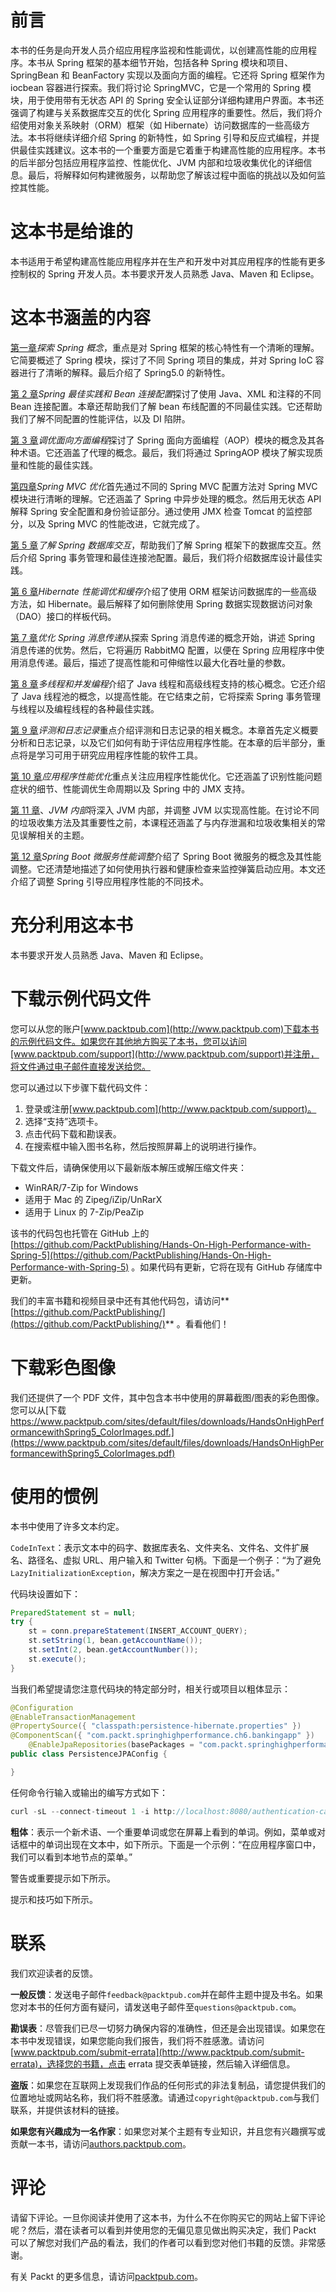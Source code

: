 # 前言

本书的任务是向开发人员介绍应用程序监视和性能调优，以创建高性能的应用程序。本书从 Spring 框架的基本细节开始，包括各种 Spring 模块和项目、SpringBean 和 BeanFactory 实现以及面向方面的编程。它还将 Spring 框架作为 iocbean 容器进行探索。我们将讨论 SpringMVC，它是一个常用的 Spring 模块，用于使用带有无状态 API 的 Spring 安全认证部分详细构建用户界面。本书还强调了构建与关系数据库交互的优化 Spring 应用程序的重要性。然后，我们将介绍使用对象关系映射（ORM）框架（如 Hibernate）访问数据库的一些高级方法。本书将继续详细介绍 Spring 的新特性，如 Spring 引导和反应式编程，并提供最佳实践建议。这本书的一个重要方面是它着重于构建高性能的应用程序。本书的后半部分包括应用程序监控、性能优化、JVM 内部和垃圾收集优化的详细信息。最后，将解释如何构建微服务，以帮助您了解该过程中面临的挑战以及如何监控其性能。

# 这本书是给谁的

本书适用于希望构建高性能应用程序并在生产和开发中对其应用程序的性能有更多控制权的 Spring 开发人员。本书要求开发人员熟悉 Java、Maven 和 Eclipse。

# 这本书涵盖的内容

[第一章](01.html)*探索 Spring 概念*，重点是对 Spring 框架的核心特性有一个清晰的理解。它简要概述了 Spring 模块，探讨了不同 Spring 项目的集成，并对 Spring IoC 容器进行了清晰的解释。最后介绍了 Spring5.0 的新特性。

[第 2 章](02.html)*Spring 最佳实践和 Bean 连接配置*探讨了使用 Java、XML 和注释的不同 Bean 连接配置。本章还帮助我们了解 bean 布线配置的不同最佳实践。它还帮助我们了解不同配置的性能评估，以及 DI 陷阱。

[第 3 章](03.html)*调优面向方面编程*探讨了 Spring 面向方面编程（AOP）模块的概念及其各种术语。它还涵盖了代理的概念。最后，我们将通过 SpringAOP 模块了解实现质量和性能的最佳实践。

[第四章](04.html)*Spring MVC 优化*首先通过不同的 Spring MVC 配置方法对 Spring MVC 模块进行清晰的理解。它还涵盖了 Spring 中异步处理的概念。然后用无状态 API 解释 Spring 安全配置和身份验证部分。通过使用 JMX 检查 Tomcat 的监控部分，以及 Spring MVC 的性能改进，它就完成了。

[第 5 章](05.html)*了解 Spring 数据库交互*，帮助我们了解 Spring 框架下的数据库交互。然后介绍 Spring 事务管理和最佳连接池配置。最后，我们将介绍数据库设计最佳实践。

[第 6 章](06.html)*Hibernate 性能调优和缓存*介绍了使用 ORM 框架访问数据库的一些高级方法，如 Hibernate。最后解释了如何删除使用 Spring 数据实现数据访问对象（DAO）接口的样板代码。

[第 7 章](07.html)*优化 Spring 消息传递*从探索 Spring 消息传递的概念开始，讲述 Spring 消息传递的优势。然后，它将遍历 RabbitMQ 配置，以便在 Spring 应用程序中使用消息传递。最后，描述了提高性能和可伸缩性以最大化吞吐量的参数。

[第 8 章](08.html)*多线程和并发编程*介绍了 Java 线程和高级线程支持的核心概念。它还介绍了 Java 线程池的概念，以提高性能。在它结束之前，它将探索 Spring 事务管理与线程以及编程线程的各种最佳实践。

[第 9 章](09.html)*评测和日志记录*重点介绍评测和日志记录的相关概念。本章首先定义概要分析和日志记录，以及它们如何有助于评估应用程序性能。在本章的后半部分，重点将是学习可用于研究应用程序性能的软件工具。

[第 10 章](10.html)*应用程序性能优化*重点关注应用程序性能优化。它还涵盖了识别性能问题症状的细节、性能调优生命周期以及 Spring 中的 JMX 支持。

[第 11 章](11.html)、*JVM 内部*将深入 JVM 内部，并调整 JVM 以实现高性能。在讨论不同的垃圾收集方法及其重要性之前，本课程还涵盖了与内存泄漏和垃圾收集相关的常见误解相关的主题。

[第 12 章](12.html)*Spring Boot 微服务性能调整*介绍了 Spring Boot 微服务的概念及其性能调整。它还清楚地描述了如何使用执行器和健康检查来监控弹簧启动应用。本文还介绍了调整 Spring 引导应用程序性能的不同技术。

# 充分利用这本书

本书要求开发人员熟悉 Java、Maven 和 Eclipse。

# 下载示例代码文件

您可以从您的账户[www.packtpub.com](http://www.packtpub.com)下载本书的示例代码文件。如果您在其他地方购买了本书，您可以访问[www.packtpub.com/support](http://www.packtpub.com/support)并注册，将文件通过电子邮件直接发送给您。

您可以通过以下步骤下载代码文件：

1.  登录或注册[www.packtpub.com](http://www.packtpub.com/support)。
2.  选择“支持”选项卡。
3.  点击代码下载和勘误表。
4.  在搜索框中输入图书名称，然后按照屏幕上的说明进行操作。

下载文件后，请确保使用以下最新版本解压或解压缩文件夹：

*   WinRAR/7-Zip for Windows
*   适用于 Mac 的 Zipeg/iZip/UnRarX
*   适用于 Linux 的 7-Zip/PeaZip

该书的代码包也托管在 GitHub 上的[https://github.com/PacktPublishing/Hands-On-High-Performance-with-Spring-5](https://github.com/PacktPublishing/Hands-On-High-Performance-with-Spring-5) 。如果代码有更新，它将在现有 GitHub 存储库中更新。

我们的丰富书籍和视频目录中还有其他代码包，请访问**[https://github.com/PacktPublishing/](https://github.com/PacktPublishing/)** 。看看他们！

# 下载彩色图像

我们还提供了一个 PDF 文件，其中包含本书中使用的屏幕截图/图表的彩色图像。您可以从[下载 https://www.packtpub.com/sites/default/files/downloads/HandsOnHighPerformancewithSpring5_ColorImages.pdf.](https://www.packtpub.com/sites/default/files/downloads/HandsOnHighPerformancewithSpring5_ColorImages.pdf)

# 使用的惯例

本书中使用了许多文本约定。

`CodeInText`：表示文本中的码字、数据库表名、文件夹名、文件名、文件扩展名、路径名、虚拟 URL、用户输入和 Twitter 句柄。下面是一个例子：“为了避免`LazyInitializationException`，解决方案之一是在视图中打开会话。”

代码块设置如下：

```java
PreparedStatement st = null;
try {
    st = conn.prepareStatement(INSERT_ACCOUNT_QUERY);
    st.setString(1, bean.getAccountName());
    st.setInt(2, bean.getAccountNumber());
    st.execute();
}
```

当我们希望提请您注意代码块的特定部分时，相关行或项目以粗体显示：

```java
@Configuration
@EnableTransactionManagement
@PropertySource({ "classpath:persistence-hibernate.properties" })
@ComponentScan({ "com.packt.springhighperformance.ch6.bankingapp" })
    @EnableJpaRepositories(basePackages = "com.packt.springhighperformance.ch6.bankingapp.repository")
public class PersistenceJPAConfig {

}
```

任何命令行输入或输出的编写方式如下：

```java
curl -sL --connect-timeout 1 -i http://localhost:8080/authentication-cache/secure/login -H "Authorization: Basic Y3VzdDAwMTpUZXN0QDEyMw=="
```

**粗体**：表示一个新术语、一个重要单词或您在屏幕上看到的单词。例如，菜单或对话框中的单词出现在文本中，如下所示。下面是一个示例：“在应用程序窗口中，我们可以看到本地节点的菜单。”

警告或重要提示如下所示。

提示和技巧如下所示。

# 联系

我们欢迎读者的反馈。

**一般反馈**：发送电子邮件`feedback@packtpub.com`并在邮件主题中提及书名。如果您对本书的任何方面有疑问，请发送电子邮件至`questions@packtpub.com`。

**勘误表**：尽管我们已尽一切努力确保内容的准确性，但还是会出现错误。如果您在本书中发现错误，如果您能向我们报告，我们将不胜感激。请访问[www.packtpub.com/submit-errata](http://www.packtpub.com/submit-errata)，选择您的书籍，点击 errata 提交表单链接，然后输入详细信息。

**盗版**：如果您在互联网上发现我们作品的任何形式的非法复制品，请您提供我们的位置地址或网站名称，我们将不胜感激。请通过`copyright@packtpub.com`与我们联系，并提供该材料的链接。

**如果您有兴趣成为一名作家**：如果您对某个主题有专业知识，并且您有兴趣撰写或贡献一本书，请访问[authors.packtpub.com](http://authors.packtpub.com/)。

# 评论

请留下评论。一旦你阅读并使用了这本书，为什么不在你购买它的网站上留下评论呢？然后，潜在读者可以看到并使用您的无偏见意见做出购买决定，我们 Packt 可以了解您对我们产品的看法，我们的作者可以看到您对他们书籍的反馈。非常感谢。

有关 Packt 的更多信息，请访问[packtpub.com](https://www.packtpub.com/)。